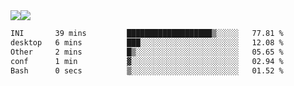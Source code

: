 <div style="display: flex; flex-direction: row;">
<img style="height: auto; width: auto;" class="img" src="https://raw.githubusercontent.com/blazepp/github-stats/master/generated/overview.svg#gh-dark-mode-only" />
<img style="height: auto; width: auto;" class="img" src="https://raw.githubusercontent.com/blazepp/github-stats/master/generated/languages.svg#gh-dark-mode-only" />
</div>

<div style="display: flex; flex-direction: row;">
<!--START_SECTION:waka-->

```txt
INI       39 mins         ███████████████████▒░░░░░   77.81 %
desktop   6 mins          ███░░░░░░░░░░░░░░░░░░░░░░   12.08 %
Other     2 mins          █▒░░░░░░░░░░░░░░░░░░░░░░░   05.65 %
conf      1 min           ▓░░░░░░░░░░░░░░░░░░░░░░░░   02.94 %
Bash      0 secs          ▒░░░░░░░░░░░░░░░░░░░░░░░░   01.52 %
```

<!--END_SECTION:waka-->
</div>
